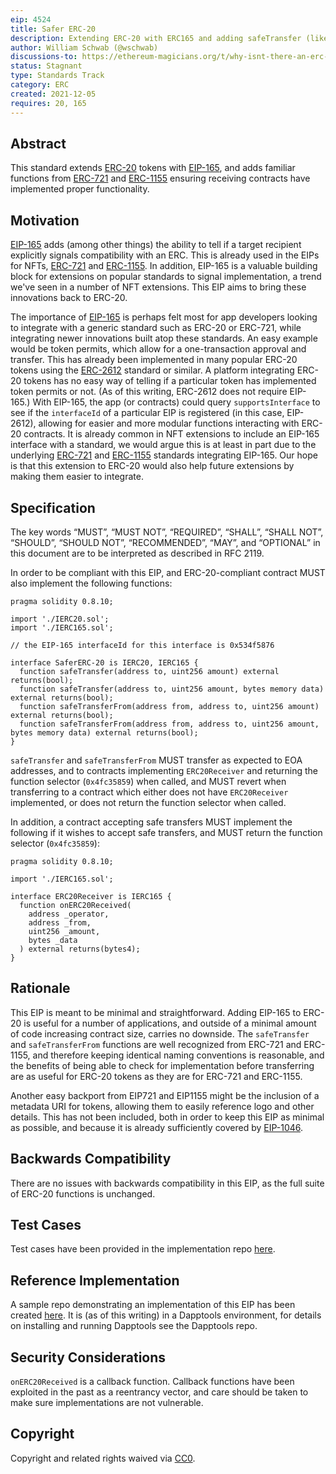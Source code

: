 ```yaml
---
eip: 4524
title: Safer ERC-20
description: Extending ERC-20 with ERC165 and adding safeTransfer (like ERC-721 and ERC-1155)
author: William Schwab (@wschwab)
discussions-to: https://ethereum-magicians.org/t/why-isnt-there-an-erc-for-safetransfer-for-erc20/7604
status: Stagnant
type: Standards Track
category: ERC
created: 2021-12-05
requires: 20, 165
---
```


## Abstract

This standard extends [ERC-20](./eip-20.md) tokens with [EIP-165](./eip-165.md), and adds familiar functions from [ERC-721](./eip-721.md) and [ERC-1155](./eip-1155.md) ensuring receiving contracts have implemented proper functionality.

## Motivation

[EIP-165](./eip-165.md) adds (among other things) the ability to tell if a target recipient explicitly signals compatibility with an ERC. This is already used in the EIPs for NFTs, [ERC-721](./eip-721.md) and [ERC-1155](./eip-1155.md). In addition, EIP-165 is a valuable building block for extensions on popular standards to signal implementation, a trend we've seen in a number of NFT extensions. This EIP aims to bring these innovations back to ERC-20.

The importance of [EIP-165](./eip-165.md) is perhaps felt most for app developers looking to integrate with a generic standard such as ERC-20 or ERC-721, while integrating newer innovations built atop these standards. An easy example would be token permits, which allow for a one-transaction approval and transfer. This has already been implemented in many popular ERC-20 tokens using the [ERC-2612](./eip-2612.md) standard or similar. A platform integrating ERC-20 tokens has no easy way of telling if a particular token has implemented token permits or not. (As of this writing, ERC-2612 does not require EIP-165.) With EIP-165, the app (or contracts) could query `supportsInterface` to see if the `interfaceId` of a particular EIP is registered (in this case, EIP-2612), allowing for easier and more modular functions interacting with ERC-20 contracts. It is already common in NFT extensions to include an EIP-165 interface with a standard, we would argue this is at least in part due to the underlying [ERC-721](./eip-721.md) and [ERC-1155](./eip-1155.md) standards integrating EIP-165. Our hope is that this extension to ERC-20 would also help future extensions by making them easier to integrate.

## Specification
The key words “MUST”, “MUST NOT”, “REQUIRED”, “SHALL”, “SHALL NOT”, “SHOULD”, “SHOULD NOT”, “RECOMMENDED”, “MAY”, and “OPTIONAL” in this document are to be interpreted as described in RFC 2119.

In order to be compliant with this EIP, and ERC-20-compliant contract MUST also implement the following functions:
```solidity
pragma solidity 0.8.10;

import './IERC20.sol';
import './IERC165.sol';

// the EIP-165 interfaceId for this interface is 0x534f5876

interface SaferERC-20 is IERC20, IERC165 {
  function safeTransfer(address to, uint256 amount) external returns(bool);
  function safeTransfer(address to, uint256 amount, bytes memory data) external returns(bool);
  function safeTransferFrom(address from, address to, uint256 amount) external returns(bool);
  function safeTransferFrom(address from, address to, uint256 amount, bytes memory data) external returns(bool);
}
```
`safeTransfer` and `safeTransferFrom` MUST transfer as expected to EOA addresses, and to contracts implementing `ERC20Receiver` and returning the function selector (`0x4fc35859`) when called, and MUST revert when transferring to a contract which either does not have `ERC20Receiver` implemented, or does not return the function selector when called.

In addition, a contract accepting safe transfers MUST implement the following if it wishes to accept safe transfers, and MUST return the function selector (`0x4fc35859`):
```solidity
pragma solidity 0.8.10;

import './IERC165.sol';

interface ERC20Receiver is IERC165 {
  function onERC20Received(
    address _operator,
    address _from,
    uint256 _amount,
    bytes _data
  ) external returns(bytes4);
}
```

## Rationale

This EIP is meant to be minimal and straightforward. Adding EIP-165 to ERC-20 is useful for a number of applications, and outside of a minimal amount of code increasing contract size, carries no downside. The `safeTransfer` and `safeTransferFrom` functions are well recognized from ERC-721 and ERC-1155, and therefore keeping identical naming conventions is reasonable, and the benefits of being able to check for implementation before transferring are as useful for ERC-20 tokens as they are for ERC-721 and ERC-1155.

Another easy backport from EIP721 and EIP1155 might be the inclusion of a metadata URI for tokens, allowing them to easily reference logo and other details. This has not been included, both in order to keep this EIP as minimal as possible, and because it is already sufficiently covered by [EIP-1046](./eip-1046.md).

## Backwards Compatibility

There are no issues with backwards compatibility in this EIP, as the full suite of ERC-20 functions is unchanged.

## Test Cases
Test cases have been provided in the implementation repo [here](https://github.com/wschwab/SaferERC-20/blob/main/src/SaferERC-20.t.sol).

## Reference Implementation
A sample repo demonstrating an implementation of this EIP has been created [here](https://github.com/wschwab/SaferERC-20). It is (as of this writing) in a Dapptools environment, for details on installing and running Dapptools see the Dapptools repo.

## Security Considerations

`onERC20Received`  is a callback function. Callback functions have been exploited in the past as a reentrancy vector, and care should be taken to make sure implementations are not vulnerable.

## Copyright
Copyright and related rights waived via [CC0](../LICENSE.md).
